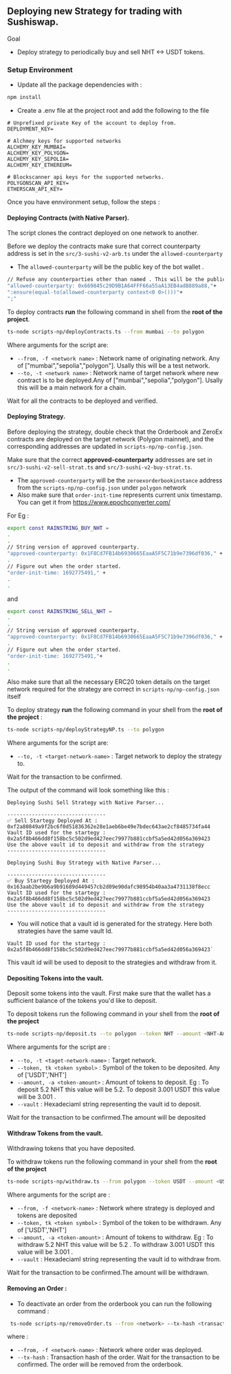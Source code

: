 ## Deploying new Strategy for trading with Sushiswap.  
Goal
- Deploy strategy to periodically buy and sell NHT <-> USDT tokens. 
### Setup Environment
- Update all the package dependencies with : 
```sh
npm install 
```
- Create a .env file at the project root and add the following to the file 
``` 
# Unprefixed private Key of the account to deploy from. 
DEPLOYMENT_KEY= 

# Alchmey keys for supported networks
ALCHEMY_KEY_MUMBAI=
ALCHEMY_KEY_POLYGON=
ALCHEMY_KEY_SEPOLIA=
ALCHEMY_KEY_ETHEREUM= 

# Blockscanner api keys for the supported networks.
POLYGONSCAN_API_KEY=
ETHERSCAN_API_KEY=
```

Once you have ennvironment setup, follow the steps : 

#### Deploying Contracts (with Native Parser).

The script clones the contract deployed on one network to another. 

Before we deploy the contracts make sure that correct counterparty address is set in the `src/3-sushi-v2-arb.ts` under the `allowed-counterparty` 
- The `allowed-counterparty` will be the public key of the bot wallet . 
```sh
// Refuse any counterparties other than named . This will be the public key of the bot wallet.
"allowed-counterparty: 0x669845c29D9B1A64FFF66a55aA13EB4adB889a88,"+
":ensure(equal-to(allowed-counterparty context<0 0>()))"+
";"
```

To deploy contracts **run** the following command in shell from the **root of the project**.

```sh
ts-node scripts-np/deployContracts.ts --from mumbai --to polygon
```
Where arguments for the script are:

- `--from, -f <network name>` : Network name of originating network. Any of ["mumbai","sepolia","polygon"]. Usally this will be a test network.
- `--to, -t <network name>` : Network name of target network where new contract is to be deployed.Any of ["mumbai","sepolia","polygon"]. Usally this will be a main network for a chain.

Wait for all the contracts to be deployed and verified.

#### Deploying Strategy.

Before deploying the strategy, double check that the Orderbook and ZeroEx contracts are deployed on the target network (Polygon mainnet), and the corresponding addresses are updated in `scripts-np/np-config.json`.

Make sure that the correct **approved-counterparty** addresses are set in `src/3-sushi-v2-sell-strat.ts` and `src/3-sushi-v2-buy-strat.ts`. 
- The `approved-counterparty` will be the `zeroexorderbookinstance` address from the `scripts-np/np-config.json` under `polygon` network
- Also make sure that `order-init-time` represents current unix timestamp. You can get it from https://www.epochconverter.com/

For Eg : 
```sh
export const RAINSTRING_BUY_NHT = 
.
.
// String version of approved counterparty.
"approved-counterparty: 0x1F8Cd7FB14b6930665EaaA5F5C71b9e7396df036," +
.
// Figure out when the order started.
"order-init-time: 1692775491," +
.
.
```
and 
```sh
export const RAINSTRING_SELL_NHT = 
.
.
// String version of approved counterparty.
"approved-counterparty: 0x1F8Cd7FB14b6930665EaaA5F5C71b9e7396df036," +
.
// Figure out when the order started.
"order-init-time: 1692775491,"+
.
.
```
Also make sure that all the necessary ERC20 token details on the target network required for the strategy are correct in `scripts-np/np-config.json` itself

To deploy strategy **run** the following command in your shell from the **root of the project** :

```sh
ts-node scripts-np/deployStrategyNP.ts --to polygon 
```

Where arguments for the script are:

- `--to, -t <target-network-name>` : Target network to deploy the strategy to.

Wait for the transaction to be confirmed. 

The output of the command will look something like this : 
```
Deploying Sushi Sell Strategy with Native Parser...

--------------------------------
✅ Sell Startegy Deployed At : 0xf2a80849a9f2bc6f0d51836362e28e1aeb6be49e7bdec643ae2cf8485734fa44
Vault ID used for the startegy : 0x2a5f8b466dd8f158bc5c502d9ed427eec79977b881ccbf5a5ed42d056a369423
Use the above vault id to deposit and withdraw from the strategy
--------------------------------

Deploying Sushi Buy Strategy with Native Parser...

--------------------------------
✅ Buy Startegy Deployed At : 0x163aab2be9b6a9b91689d449457cb2d09e90dafc98954b40aa3a4731138f8ecc
Vault ID used for the startegy : 0x2a5f8b466dd8f158bc5c502d9ed427eec79977b881ccbf5a5ed42d056a369423
Use the above vault id to deposit and withdraw from the strategy
--------------------------------
```
- You will notice that a vault id is generated for the strategy. Here both strategies have the same vault Id.
```
Vault ID used for the startegy : 0x2a5f8b466dd8f158bc5c502d9ed427eec79977b881ccbf5a5ed42d056a369423` 
``` 
This vault id will be used to deposit to the strategies and withdraw from it. 

#### Depositing Tokens into the vault.

Deposit some tokens into the vault. First make sure that the wallet has a sufficient balance of the tokens you'd like to deposit.

To deposit tokens run the following command in your shell from the **root of the project**

```sh
ts-node scripts-np/deposit.ts --to polygon --token NHT --amount <NHT-Amount> --vault <hex-string>
```

Where arguments for the script are :

- `--to, -t <taget-network-name>` : Target network.
- `--token, tk <token symbol>` : Symbol of the token to be deposited. Any of ['USDT','NHT']
- `--amount, -a <token-amount>` : Amount of tokens to deposit. Eg : To deposit 5.2 NHT this value will be 5.2. To deposit 3.001 USDT this value will be 3.001 . 
- `--vault` : Hexadeciaml string representing the vault id to deposit. 

Wait for the transaction to be confirmed.The amount will be deposited 

#### Withdraw Tokens from the vault.

Withdrawing tokens that you have deposited.

To withdraw tokens run the following command in your shell from the **root of the project**

```sh
ts-node scripts-np/withdraw.ts --from polygon --token USDT --amount <USDT-Amount> --vault <hex-string>
```

Where arguments for the script are :

- `--from, -f <network-name>` : Network where strategy is deployed and tokens are deposited
- `--token, tk <token symbol>` : Symbol of the token to be withdrawn. Any of ['USDT','NHT']
- `--amount, -a <token-amount>` : Amount of tokens to withdraw. Eg : To withdraw 5.2 NHT this value will be 5.2 . To withdraw 3.001 USDT this value will be 3.001 .
- `--vault` : Hexadeciaml string representing the vault id to withdraw from. 

Wait for the transaction to be confirmed.The amount will be withdrawn.  

#### Removing an Order : 
- To deactivate an order from the orderbook you can run the following command : 
```sh
 ts-node scripts-np/removeOrder.ts --from <network> --tx-hash <transaction-hash>
``` 
where : 
- `--from, -f <network-name>` : Network where order was deployed.
- `--tx-hash` : Transaction hash of the order. 
Wait for the transaction to be confirmed. The order will be removed from the orderbook. 


